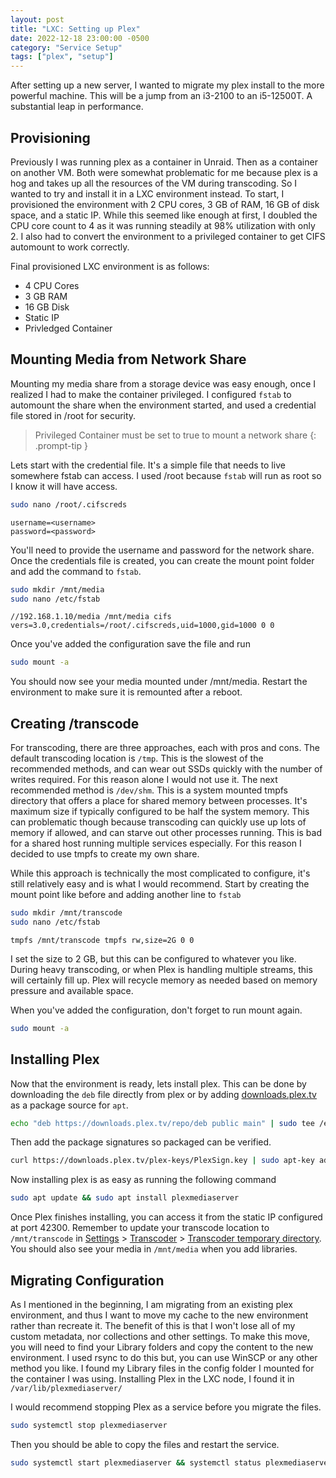 ```yaml
---
layout: post
title: "LXC: Setting up Plex"
date: 2022-12-18 23:00:00 -0500
category: "Service Setup"
tags: ["plex", "setup"]
---
```


After setting up a new server, I wanted to migrate my plex install to the more powerful machine. This will be a jump from an i3-2100 to an i5-12500T. A substantial leap in performance.

<!--more-->

## Provisioning

Previously I was running plex as a container in Unraid. Then as a container on another VM. Both were somewhat problematic for me because plex is a hog and takes up all the resources of the VM during transcoding. So I wanted to try and install it in a LXC environment instead. To start, I provisioned the environment with 2 CPU cores, 3 GB of RAM, 16 GB of disk space, and a static IP. While this seemed like enough at first, I doubled the CPU core count to 4 as it was running steadily at 98% utilization with only 2. I also had to convert the environment to a privileged container to get CIFS automount to work correctly.

Final provisioned LXC environment is as follows:

- 4 CPU Cores
- 3 GB RAM
- 16 GB Disk
- Static IP
- Privledged Container

## Mounting Media from Network Share

Mounting my media share from a storage device was easy enough, once I realized I had to make the container privileged. I configured `fstab` to automount the share when the environment started, and used a credential file stored in /root for security.

> Privileged Container must be set to true to mount a network share
{: .prompt-tip }

Lets start with the credential file. It's a simple file that needs to live somewhere fstab can access. I used /root because `fstab` will run as root so I know it will have access.

```bash
sudo nano /root/.cifscreds
```

```text
username=<username>
password=<password>
```

You'll need to provide the username and password for the network share. Once the credentials file is created, you can create the mount point folder and add the command to `fstab`.

```bash
sudo mkdir /mnt/media
sudo nano /etc/fstab
```

```
//192.168.1.10/media /mnt/media cifs vers=3.0,credentials=/root/.cifscreds,uid=1000,gid=1000 0 0
```

Once you've added the configuration save the file and run

```bash
sudo mount -a
```

You should now see your media mounted under /mnt/media. Restart the environment to make sure it is remounted after a reboot.

## Creating /transcode

For transcoding, there are three approaches, each with pros and cons. The default transcoding location is `/tmp`. This is the slowest of the recommended methods, and can wear out SSDs quickly with the number of writes required. For this reason alone I would not use it. The next recommended method is `/dev/shm`. This is a system mounted tmpfs directory that offers a place for shared memory between processes. It's maximum size if typically configured to be half the system memory. This can problematic though because transcoding can quickly use up lots of memory if allowed, and can starve out other processes running. This is bad for a shared host running multiple services especially. For this reason I decided to use tmpfs to create my own share.

While this approach is technically the most complicated to configure, it's still relatively easy and is what I would recommend. Start by creating the mount point like before and adding another line to `fstab`

```bash
sudo mkdir /mnt/transcode
sudo nano /etc/fstab
```

```
tmpfs /mnt/transcode tmpfs rw,size=2G 0 0
```

I set the size to 2 GB, but this can be configured to whatever you like. During heavy transcoding, or when Plex is handling multiple streams, this will certainly fill up. Plex will recycle memory as needed based on memory pressure and available space.

When you've added the configuration, don't forget to run mount again.

```bash
sudo mount -a
```

## Installing Plex

Now that the environment is ready, lets install plex. This can be done by downloading the `deb` file directly from plex or by adding [downloads.plex.tv](https://downloads.plex.tv) as a package source for `apt`.

```bash
echo "deb https://downloads.plex.tv/repo/deb public main" | sudo tee /etc/apt/sources.list.d/plexmediaserver.list
```

Then add the package signatures so packaged can be verified.

```bash
curl https://downloads.plex.tv/plex-keys/PlexSign.key | sudo apt-key add -
```

Now installing plex is as easy as running the following command

```bash
sudo apt update && sudo apt install plexmediaserver
```

Once Plex finishes installing, you can access it from the static IP configured at port 42300. Remember to update your transcode location to `/mnt/transcode` in <u>Settings</u> > <u>Transcoder</u> > <u>Transcoder temporary directory</u>. You should also see your media in `/mnt/media` when you add libraries.

## Migrating Configuration

As I mentioned in the beginning, I am migrating from an existing plex environment, and thus I want to move my cache to the new environment rather than recreate it. The benefit of this is that I won't lose all of my custom metadata, nor collections and other settings. To make this move, you will need to find your Library folders and copy the content to the new environment. I used rsync to do this but, you can use WinSCP or any other method you like. I found my Library files in the config folder I mounted for the container I was using. Installing Plex in the LXC node, I found it in `/var/lib/plexmediaserver/`

I would recommend stopping Plex as a service before you migrate the files.

```bash
sudo systemctl stop plexmediaserver
```

Then you should be able to copy the files and restart the service.

```bash
sudo systemctl start plexmediaserver && systemctl status plexmediaserver
```
